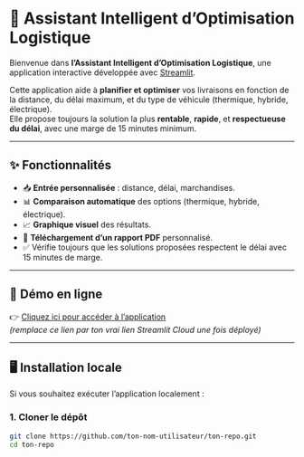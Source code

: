 # 🚚 Assistant Intelligent d’Optimisation Logistique

Bienvenue dans **l’Assistant Intelligent d’Optimisation Logistique**, une application interactive développée avec [Streamlit](https://streamlit.io/).

Cette application aide à **planifier et optimiser** vos livraisons en fonction de la distance, du délai maximum, et du type de véhicule (thermique, hybride, électrique).  
Elle propose toujours la solution la plus **rentable**, **rapide**, et **respectueuse du délai**, avec une marge de 15 minutes minimum.

---

## ✨ Fonctionnalités
- 📥 **Entrée personnalisée** : distance, délai, marchandises.  
- 📊 **Comparaison automatique** des options (thermique, hybride, électrique).  
- 📈 **Graphique visuel** des résultats.  
- 📄 **Téléchargement d’un rapport PDF** personnalisé.  
- ✅ Vérifie toujours que les solutions proposées respectent le délai avec 15 minutes de marge.  

---

## 🚀 Démo en ligne
👉 [Cliquez ici pour accéder à l’application](https://ton-lien-streamlit)  
*(remplace ce lien par ton vrai lien Streamlit Cloud une fois déployé)*

---

## 🖥️ Installation locale

Si vous souhaitez exécuter l’application localement :  

### 1. Cloner le dépôt
```bash
git clone https://github.com/ton-nom-utilisateur/ton-repo.git
cd ton-repo
